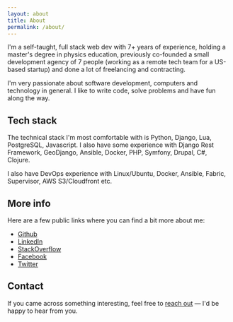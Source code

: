 ```yaml
---
layout: about
title: About
permalink: /about/
---
```



I'm a self-taught, full stack web dev with 7+ years of experience, holding a master's degree in physics education, previously co-founded a small development agency of 7 people (working as a remote tech team for a US-based startup) and done a lot of freelancing and contracting.

I'm very passionate about software development, computers and technology in general. I like to write code, solve problems and have fun along the way.

## Tech stack

The technical stack I'm most comfortable with is Python, Django, Lua, PostgreSQL, Javascript. I also have some experience with Django Rest Framework, GeoDjango, Ansible, Docker, PHP, Symfony, Drupal, C#, Clojure.

I also have DevOps experience with Linux/Ubuntu, Docker, Ansible, Fabric, Supervisor, AWS S3/Cloudfront etc.

## More info

Here are a few public links where you can find a bit more about me:

- [Github](https://github.com/bonidjukic)
- [LinkedIn](https://www.linkedin.com/in/bonidjukic)
- [StackOverflow](https://stackoverflow.com/users/6817428/bonidjukic)
- [Facebook](https://www.facebook.com/bonidjukic)
- [Twitter](https://www.twitter.com/bonidjukic)

## Contact

If you came across something interesting, feel free to [reach out](mailto:boni@djukic.com.hr) &mdash; I'd be happy to hear from you.
